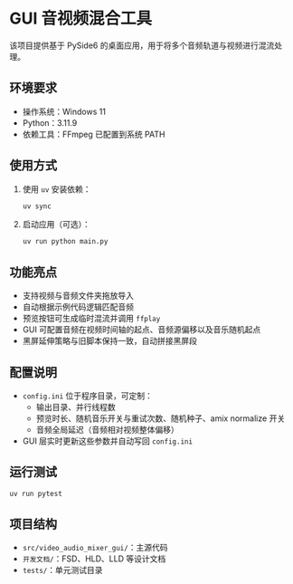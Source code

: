 # GUI 音视频混合工具

该项目提供基于 PySide6 的桌面应用，用于将多个音频轨道与视频进行混流处理。

## 环境要求
- 操作系统：Windows 11
- Python：3.11.9
- 依赖工具：FFmpeg 已配置到系统 PATH

## 使用方式
1. 使用 `uv` 安装依赖：
   ```bash
   uv sync
   ```
2. 启动应用（可选）：
   ```bash
   uv run python main.py
   ```

## 功能亮点
- 支持视频与音频文件夹拖放导入
- 自动根据示例代码逻辑匹配音频
- 预览按钮可生成临时混流并调用 `ffplay`
- GUI 可配置音频在视频时间轴的起点、音频源偏移以及音乐随机起点
- 黑屏延伸策略与旧脚本保持一致，自动拼接黑屏段

## 配置说明
- `config.ini` 位于程序目录，可定制：
  - 输出目录、并行线程数
  - 预览时长、随机音乐开关与重试次数、随机种子、amix normalize 开关
  - 音频全局延迟（音频相对视频整体偏移）
- GUI 层实时更新这些参数并自动写回 `config.ini`

## 运行测试
```bash
uv run pytest
```

## 项目结构
- `src/video_audio_mixer_gui/`：主源代码
- `开发文档/`：FSD、HLD、LLD 等设计文档
- `tests/`：单元测试目录
